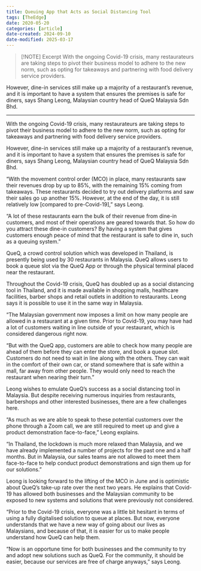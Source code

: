 ```yaml
---
title: Queuing App that Acts as Social Distancing Tool
tags: [TheEdge]
date: 2020-05-20
categories: [article]
date-created: 2024-09-10
date-modified: 2025-03-17
---
```


> [!NOTE] Excerpt
> With the ongoing Covid-19 crisis, many restaurateurs are taking steps to pivot their business model to adhere to the new norm, such as opting for takeaways and partnering with food delivery service providers.

However, dine-in services still make up a majority of a restaurant’s revenue, and it is important to have a system that ensures the premises is safe for diners, says Shang Leong, Malaysian country head of QueQ Malaysia Sdn Bhd.

---

With the ongoing Covid-19 crisis, many restaurateurs are taking steps to pivot their business model to adhere to the new norm, such as opting for takeaways and partnering with food delivery service providers.

However, dine-in services still make up a majority of a restaurant’s revenue, and it is important to have a system that ensures the premises is safe for diners, says Shang Leong, Malaysian country head of QueQ Malaysia Sdn Bhd.

“With the movement control order (MCO) in place, many restaurants saw their revenues drop by up to 85%, with the remaining 15% coming from takeaways. These restaurants decided to try out delivery platforms and saw their sales go up another 15%. However, at the end of the day, it is still relatively low \[compared to pre-Covid-19\],” says Leong.

“A lot of these restaurants earn the bulk of their revenue from dine-in customers, and most of their operations are geared towards that. So how do you attract these dine-in customers? By having a system that gives customers enough peace of mind that the restaurant is safe to dine in, such as a queuing system.”

QueQ, a crowd control solution which was developed in Thailand, is presently being used by 30 restaurants in Malaysia. QueQ allows users to book a queue slot via the QueQ App or through the physical terminal placed near the restaurant.

Throughout the Covid-19 crisis, QueQ has doubled up as a social distancing tool in Thailand, and it is made available in shopping malls, healthcare facilities, barber shops and retail outlets in addition to restaurants. Leong says it is possible to use it in the same way in Malaysia.

“The Malaysian government now imposes a limit on how many people are allowed in a restaurant at a given time. Prior to Covid-19, you may have had a lot of customers waiting in line outside of your restaurant, which is considered dangerous right now.

“But with the QueQ app, customers are able to check how many people are ahead of them before they can enter the store, and book a queue slot. Customers do not need to wait in line along with the others. They can wait in the comfort of their own car, or stand somewhere that is safe within a mall, far away from other people. They would only need to reach the restaurant when nearing their turn.”

Leong wishes to emulate QueQ’s success as a social distancing tool in Malaysia. But despite receiving numerous inquiries from restaurants, barbershops and other interested businesses, there are a few challenges here.

“As much as we are able to speak to these potential customers over the phone through a Zoom call, we are still required to meet up and give a product demonstration face-to-face,” Leong explains.

“In Thailand, the lockdown is much more relaxed than Malaysia, and we have already implemented a number of projects for the past one and a half months. But in Malaysia, our sales teams are not allowed to meet them face-to-face to help conduct product demonstrations and sign them up for our solutions.”

Leong is looking forward to the lifting of the MCO in June and is optimistic about QueQ’s take-up rate over the next two years. He explains that Covid-19 has allowed both businesses and the Malaysian community to be exposed to new systems and solutions that were previously not considered.

“Prior to the Covid-19 crisis, everyone was a little bit hesitant in terms of using a fully digitalised solution to queue at places. But now, everyone understands that we have a new way of going about our lives as Malaysians, and because of that, it is easier for us to make people understand how QueQ can help them.

“Now is an opportune time for both businesses and the community to try and adopt new solutions such as QueQ. For the community, it should be easier, because our services are free of charge anyways,” says Leong.
